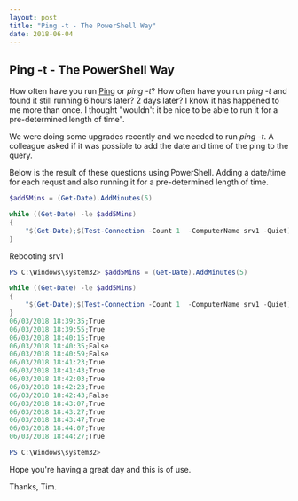 ```yaml
---
layout: post
title: "Ping -t - The PowerShell Way"
date: 2018-06-04
---
```

## Ping -t - The PowerShell Way

How often have you run [Ping](https://docs.microsoft.com/en-us/windows-server/administration/windows-commands/ping) or *ping -t*? How often have you run *ping -t* and found it still running 6 hours later? 2 days later?
I know it has happened to me more than once. I thought "wouldn't it be nice to be able to run it for a pre-determined length of time".

We were doing some upgrades recently and we needed to run *ping -t*. A colleague asked if it was possible to add the date and time of the ping to the query.

Below is the result of these questions using PowerShell. Adding a date/time for each requst and also running it for a pre-determined length of time.




```PowerShell
$add5Mins = (Get-Date).AddMinutes(5)

while ((Get-Date) -le $add5Mins)
{
    "$(Get-Date);$(Test-Connection -Count 1  -ComputerName srv1 -Quiet)";Start-Sleep -Seconds 20
}
```

Rebooting srv1
```PowerShell
PS C:\Windows\system32> $add5Mins = (Get-Date).AddMinutes(5)

while ((Get-Date) -le $add5Mins)
{
    "$(Get-Date);$(Test-Connection -Count 1  -ComputerName srv1 -Quiet)";Start-Sleep -Seconds 20
}
06/03/2018 18:39:35;True
06/03/2018 18:39:55;True
06/03/2018 18:40:15;True
06/03/2018 18:40:35;False
06/03/2018 18:40:59;False
06/03/2018 18:41:23;True
06/03/2018 18:41:43;True
06/03/2018 18:42:03;True
06/03/2018 18:42:23;True
06/03/2018 18:42:43;False
06/03/2018 18:43:07;True
06/03/2018 18:43:27;True
06/03/2018 18:43:47;True
06/03/2018 18:44:07;True
06/03/2018 18:44:27;True

PS C:\Windows\system32> 
```

Hope you're having a great day and this is of use.

Thanks, Tim.
